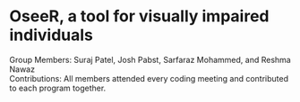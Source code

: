 # OseeR, a tool for visually impaired individuals
Group Members: Suraj Patel, Josh Pabst, Sarfaraz Mohammed, and Reshma Nawaz 
<br />
Contributions: All members attended every coding meeting and contributed to each program together.
